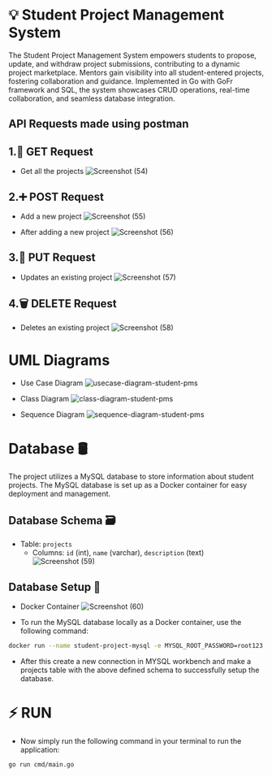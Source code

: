 # 💡 Student Project Management System

The Student Project Management System empowers students to propose, update, and withdraw project submissions, contributing to a dynamic project marketplace. Mentors gain visibility into all student-entered projects, fostering collaboration and guidance. Implemented in Go with GoFr framework and SQL, the system showcases CRUD operations, real-time collaboration, and seamless database integration.

## API Requests made using postman

## 1.🚀 GET Request
- Get all the projects
  ![Screenshot (54)](https://github.com/KRG17/zopsmart_go_prj/assets/109519365/59c15d0c-da5a-4364-80e0-2811e857b5ea)

## 2.➕ POST Request
- Add a new project
  ![Screenshot (55)](https://github.com/KRG17/zopsmart_go_prj/assets/109519365/4e2c85ef-75a2-4af9-982c-0b13a3a3a520)

- After adding a new project
  ![Screenshot (56)](https://github.com/KRG17/zopsmart_go_prj/assets/109519365/f7fe27ac-0c41-459a-8445-626ed6c3ddf9)


## 3.🔄 PUT Request
- Updates an existing project
![Screenshot (57)](https://github.com/KRG17/zopsmart_go_prj/assets/109519365/49dfb097-0c9b-41ca-877f-10267272b9d0)

## 4.🗑️ DELETE Request
- Deletes an existing project
![Screenshot (58)](https://github.com/KRG17/zopsmart_go_prj/assets/109519365/7faecf19-4dc8-41b5-ba36-f4242d8d8caf)

# UML Diagrams
- Use Case Diagram
  ![usecase-diagram-student-pms](https://github.com/KRG17/zopsmart_go_prj/assets/109519365/33158205-590e-4ac3-bfaa-00a36553dab4)
  
- Class Diagram
  ![class-diagram-student-pms](https://github.com/KRG17/zopsmart_go_prj/assets/109519365/9501eb1a-962b-4d2e-9401-cfe371f2d22a)

- Sequence Diagram
 ![sequence-diagram-student-pms](https://github.com/KRG17/zopsmart_go_prj/assets/109519365/c63ac020-c8ae-4429-92fa-0970bb4781ed)

# Database 🛢️

The project utilizes a MySQL database to store information about student projects. The MySQL database is set up as a Docker container for easy deployment and management.

## Database Schema 🗃️
- Table: `projects`
  - Columns: `id` (int), `name` (varchar), `description` (text)
![Screenshot (59)](https://github.com/KRG17/zopsmart_go_prj/assets/109519365/a231f36d-7303-4730-ba43-e3fd51f2d576)


## Database Setup 🐳
- Docker Container
![Screenshot (60)](https://github.com/KRG17/zopsmart_go_prj/assets/109519365/58c84e1d-d7e1-46c3-84e0-64cf03dbac8a)

- To run the MySQL database locally as a Docker container, use the following command:
```bash
docker run --name student-project-mysql -e MYSQL_ROOT_PASSWORD=root123 -e MYSQL_DATABASE=student_project_db -p 3306:3306 -d mysql:8.0.30
```
- After this create a new connection in MYSQL workbench and make a projects table with the above defined schema to successfully setup the database.

# ⚡️ RUN
- Now simply run the following command in your terminal to run the application:
```bash
go run cmd/main.go
```
